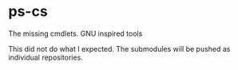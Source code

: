 # ps-cs
The missing cmdlets. GNU inspired tools

This did not do what I expected. The submodules will be pushed as individual repositories.
